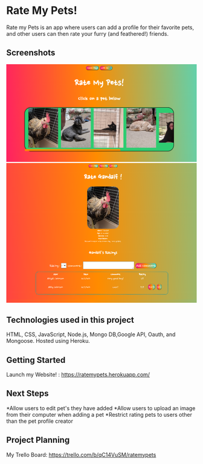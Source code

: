 # Rate My Pets!

Rate my Pets is an app where users can add a profile for their favorite pets, and other users can then rate your furry (and feathered!) friends.




## Screenshots
![Screenshot of home page](https://github.com/UrsisTech/Project-2-RateMyPets/blob/main/public/images/Screenshot1.png)
![Screenshot of Galdalf's pet Profile](https://github.com/UrsisTech/Project-2-RateMyPets/blob/main/public/images/Screenshot2.png)

## Technologies used in this project
HTML, CSS, JavaScript, Node.js, Mongo DB,Google API, Oauth, and Mongoose. Hosted using Heroku.

## Getting Started

Launch my Website! : https://ratemypets.herokuapp.com/

## Next Steps
  *Allow users to edit pet's they have added
  *Allow users to upload an image from their computer when adding a pet
  *Restrict rating pets to users other than the pet profile creator
  
## Project Planning
My Trello Board: https://trello.com/b/qC14VuSM/ratemypets








